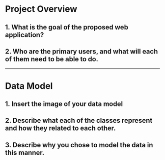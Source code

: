 # Project Overview
## 1. What is the goal of the proposed web application?
## 2. Who are the primary users, and what will each of them need to be able to do.

***

# Data Model

## 1. Insert the image of your data model
## 2. Describe what each of the classes represent and how they related to each other.
## 3. Describe why you chose to model the data in this manner.